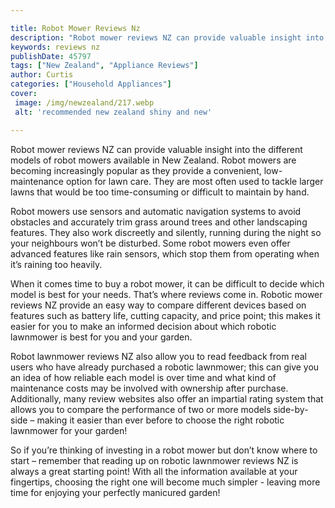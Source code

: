 ```yaml
---

title: Robot Mower Reviews Nz
description: "Robot mower reviews NZ can provide valuable insight into the different models of robot mowers available in New Zealand. Robot mowe...get more info"
keywords: reviews nz
publishDate: 45797
tags: ["New Zealand", "Appliance Reviews"]
author: Curtis
categories: ["Household Appliances"]
cover: 
 image: /img/newzealand/217.webp
 alt: 'recommended new zealand shiny and new'

---
```


Robot mower reviews NZ can provide valuable insight into the different models of robot mowers available in New Zealand. Robot mowers are becoming increasingly popular as they provide a convenient, low-maintenance option for lawn care. They are most often used to tackle larger lawns that would be too time-consuming or difficult to maintain by hand.

Robot mowers use sensors and automatic navigation systems to avoid obstacles and accurately trim grass around trees and other landscaping features. They also work discreetly and silently, running during the night so your neighbours won’t be disturbed. Some robot mowers even offer advanced features like rain sensors, which stop them from operating when it’s raining too heavily.

When it comes time to buy a robot mower, it can be difficult to decide which model is best for your needs. That’s where reviews come in. Robotic mower reviews NZ provide an easy way to compare different devices based on features such as battery life, cutting capacity, and price point; this makes it easier for you to make an informed decision about which robotic lawnmower is best for you and your garden. 

Robot lawnmower reviews NZ also allow you to read feedback from real users who have already purchased a robotic lawnmower; this can give you an idea of how reliable each model is over time and what kind of maintenance costs may be involved with ownership after purchase. Additionally, many review websites also offer an impartial rating system that allows you to compare the performance of two or more models side-by-side – making it easier than ever before to choose the right robotic lawnmower for your garden! 
 
So if you’re thinking of investing in a robot mower but don’t know where to start – remember that reading up on robotic lawnmower reviews NZ is always a great starting point! With all the information available at your fingertips, choosing the right one will become much simpler - leaving more time for enjoying your perfectly manicured garden!
